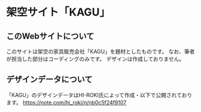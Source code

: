 # 架空サイト「KAGU」

## このWebサイトについて
このサイトは架空の家具販売会社「KAGU」を題材としたものです。
なお、筆者が担当した部分はコーディングのみです。
デザインは作成しておりません。

## デザインデータについて
「KAGU」のデザインデータはHI-ROKI氏によって作成・以下で公開されております。
https://note.com/hi_roki/n/nb0c5f24f9107
